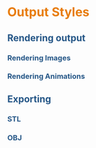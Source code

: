 <style>

h1 {
    color: #e87d0d;
}

h2, h3, h4, h5, h6 {
    color: #265787;
}

p {
    font-size: 12pt;
    text-align: left;
}

information {
    font-family: "Times New Roman", Times, serif;
}

img {
    width: 100%;
    height: auto;
}

</style>


# Output Styles

## Rendering output

### Rendering Images


### Rendering Animations


## Exporting

### STL


### OBJ


